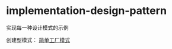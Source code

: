 # implementation-design-pattern
实现每一种设计模式的示例

创建型模式：
[简单工厂模式](https://github.com/hawkli-1994/implementation-design-pattern/blob/master/factory_model.py)